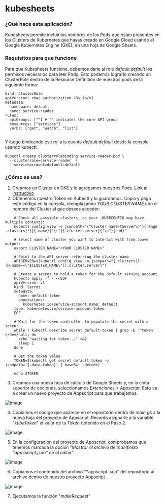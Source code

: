 # kubesheets

### ¿Qué hace esta aplicación?

Kubesheets permite incluír los nombres de los Pods que estan presentes en los Clusters de Kubernetes que hayas creado en Google Cloud usando el Google Kubernetes Engine (GKE), en una hoja de Google Sheets.

### Requisitos para que funcione

Para que Kubesheets funcione, debemos darle al role *default:default* los permisos necesarios para leer Pods. Esto podemos lograrlo creando un ClusterRole dentro de la Resource Definition de nuestros pods de la siguiente forma:

```
kind: ClusterRole
apiVersion: rbac.authorization.k8s.io/v1
metadata:
  namespace: default
  name: service-reader
rules:
- apiGroups: [""] # "" indicates the core API group
  resources: ["services"]
  verbs: ["get", "watch", "list"]
  
```

Y luego bindeando ese rol a la cuenta *default:default* desde la consola usando kubectl:

```
kubectl create clusterrolebinding service-reader-pod \
  --clusterrole=service-reader  \
  --serviceaccount=default:default
```

### ¿Cómo se usa?

1. Creamos un Cluster en GKE y le agregamos nuestros Pods. <a href="https://cloud.google.com/binary-authorization/docs/getting-started-cli?hl=es-419">Link al instructivo</a>
2. Obtenemos nuestro Token en Kubectl y lo guardamos. Copia y pega este código en la consola, reemplazando *YOUR CLUSTER NAME* con el nombre del Cluster al que desees acceder:
```
    # Check all possible clusters, as your .KUBECONFIG may have multiple contexts:
    kubectl config view -o jsonpath='{"Cluster name\tServer\n"}{range .clusters[*]}{.name}{"\t"}{.cluster.server}{"\n"}{end}'

    # Select name of cluster you want to interact with from above output:
    export CLUSTER_NAME="<YOUR CLUSTER NAME>"

    # Point to the API server referring the cluster name
    APISERVER=$(kubectl config view -o jsonpath="{.clusters[?(@.name==\"$CLUSTER_NAME\")].cluster.server}")

    # Create a secret to hold a token for the default service account
    kubectl apply -f - <<EOF
    apiVersion: v1
    kind: Secret
    metadata:
      name: default-token
      annotations:
        kubernetes.io/service-account.name: default
    type: kubernetes.io/service-account-token
    EOF

    # Wait for the token controller to populate the secret with a token:
    while ! kubectl describe secret default-token | grep -E '^token' >/dev/null; do
      echo "waiting for token..." >&2
      sleep 1
    done

    # Get the token value
    TOKEN=$(kubectl get secret default-token -o jsonpath='{.data.token}' | base64 --decode)

    echo $TOKEN
```
3. Creamos una nueva hoja de cálculo de Google Sheets y, en la cinta superior de opciones, seleccionamos *Extenciones > Appscript*. Esto va a crear un nuevo proyecto de Appscript para que trabajemos.

![image](https://user-images.githubusercontent.com/125300618/218547280-5ed66d41-db73-4ab0-b8a0-48e9c9d61522.png)

4. Copiamos el código que aparece en el repositorio dentro de *main.gs* a la nueva hoja del proyecto de Appscript. Recorda asignarle a la variable "*kubeToken*" el valor de tu Token obtenido en el Paso 2.

![image](https://user-images.githubusercontent.com/125300618/218547469-4ce1b165-fa1c-4abc-b7d8-d4f6fabe0f6e.png)


5. En la configuración del proyecto de Appscript, comprobamos que tenemos marcada la opción "*Mostrar el archivo de manifiesto "appsscript.json" en el editor*".

  ![image](https://user-images.githubusercontent.com/125300618/218546963-3d74d7e7-acdc-4715-879c-4838c9e63ea2.png)

6. Copiamos el contenido del archivo "*appscript.json" del repositorio al archivo dentro de nuestro proyecto Appscript

![image](https://user-images.githubusercontent.com/125300618/218547126-e8b76dbb-8676-493c-a3b8-fcc20d66923f.png)

7. Ejecutamos la función "*makeRequest*"
